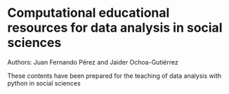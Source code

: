 # Computational educational resources for data analysis in social sciences 

Authors: Juan Fernando Pérez and Jaider Ochoa-Gutiérrez

These contents have been prepared for the teaching of data analysis with python in social sciences
